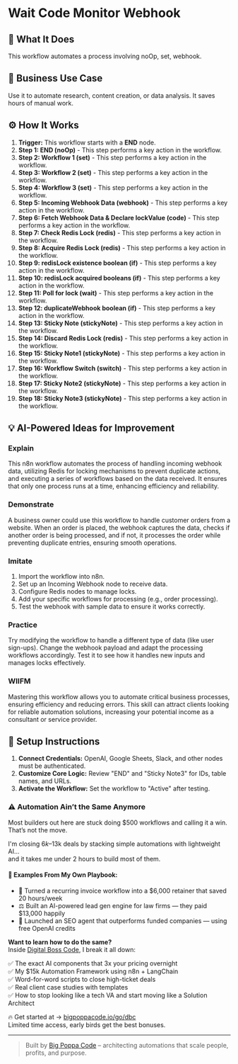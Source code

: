 # Wait Code Monitor Webhook

## 🚀 What It Does
This workflow automates a process involving noOp, set, webhook.

## 💼 Business Use Case
Use it to automate research, content creation, or data analysis. It saves hours of manual work.

## ⚙️ How It Works
1.  **Trigger:** This workflow starts with a **END** node.
2. **Step 1: END (noOp)** - This step performs a key action in the workflow.
3. **Step 2: Workflow 1 (set)** - This step performs a key action in the workflow.
4. **Step 3: Workflow 2 (set)** - This step performs a key action in the workflow.
5. **Step 4: Workflow 3 (set)** - This step performs a key action in the workflow.
6. **Step 5: Incoming Webhook Data (webhook)** - This step performs a key action in the workflow.
7. **Step 6: Fetch Webhook Data & Declare lockValue (code)** - This step performs a key action in the workflow.
8. **Step 7: Check Redis Lock (redis)** - This step performs a key action in the workflow.
9. **Step 8: Acquire Redis Lock (redis)** - This step performs a key action in the workflow.
10. **Step 9: redisLock existence boolean (if)** - This step performs a key action in the workflow.
11. **Step 10: redisLock acquired booleans (if)** - This step performs a key action in the workflow.
12. **Step 11: Poll for lock (wait)** - This step performs a key action in the workflow.
13. **Step 12: duplicateWebhook boolean (if)** - This step performs a key action in the workflow.
14. **Step 13: Sticky Note (stickyNote)** - This step performs a key action in the workflow.
15. **Step 14: Discard Redis Lock (redis)** - This step performs a key action in the workflow.
16. **Step 15: Sticky Note1 (stickyNote)** - This step performs a key action in the workflow.
17. **Step 16: Workflow Switch (switch)** - This step performs a key action in the workflow.
18. **Step 17: Sticky Note2 (stickyNote)** - This step performs a key action in the workflow.
19. **Step 18: Sticky Note3 (stickyNote)** - This step performs a key action in the workflow.

## 💡 AI-Powered Ideas for Improvement
### Explain
This n8n workflow automates the process of handling incoming webhook data, utilizing Redis for locking mechanisms to prevent duplicate actions, and executing a series of workflows based on the data received. It ensures that only one process runs at a time, enhancing efficiency and reliability.

### Demonstrate
A business owner could use this workflow to handle customer orders from a website. When an order is placed, the webhook captures the data, checks if another order is being processed, and if not, it processes the order while preventing duplicate entries, ensuring smooth operations.

### Imitate
1. Import the workflow into n8n.
2. Set up an Incoming Webhook node to receive data.
3. Configure Redis nodes to manage locks.
4. Add your specific workflows for processing (e.g., order processing).
5. Test the webhook with sample data to ensure it works correctly.

### Practice
Try modifying the workflow to handle a different type of data (like user sign-ups). Change the webhook payload and adapt the processing workflows accordingly. Test it to see how it handles new inputs and manages locks effectively.

### WIIFM
Mastering this workflow allows you to automate critical business processes, ensuring efficiency and reducing errors. This skill can attract clients looking for reliable automation solutions, increasing your potential income as a consultant or service provider.

## 🔧 Setup Instructions
1. **Connect Credentials:** OpenAI, Google Sheets, Slack, and other nodes must be authenticated.
2. **Customize Core Logic:** Review "END" and "Sticky Note3" for IDs, table names, and URLs.
3. **Activate the Workflow:** Set the workflow to "Active" after testing.

### ⚠️ Automation Ain’t the Same Anymore

Most builders out here are stuck doing $500 workflows and calling it a win.  
That’s not the move.  

I'm closing $6k–$13k deals by stacking simple automations with lightweight AI...  
and it takes me under 2 hours to build most of them.

#### 🧠 Examples From My Own Playbook:
- 🔁 Turned a recurring invoice workflow into a $6,000 retainer that saved 20 hours/week  
- ⚖️ Built an AI-powered lead gen engine for law firms — they paid $13,000 happily  
- 🚀 Launched an SEO agent that outperforms funded companies — using free OpenAI credits  

**Want to learn how to do the same?**  
Inside [Digital Boss Code](https://bigpoppacode.io/go/dbc), I break it all down:

✅ The exact AI components that 3x your pricing overnight  
✅ My $15k Automation Framework using n8n + LangChain  
✅ Word-for-word scripts to close high-ticket deals  
✅ Real client case studies with templates  
✅ How to stop looking like a tech VA and start moving like a Solution Architect  

🔥 Get started at → [bigpoppacode.io/go/dbc](https://bigpoppacode.io/go/dbc)  
Limited time access, early birds get the best bonuses.

---
> Built by [Big Poppa Code](https://bigpoppacode.io) – architecting automations that scale people, profits, and purpose.

